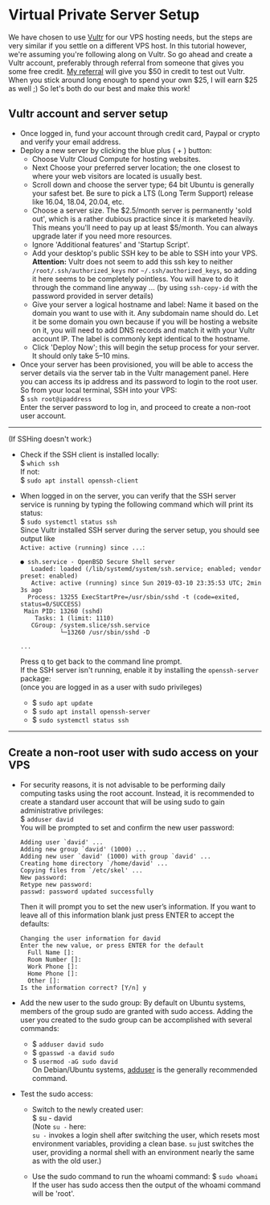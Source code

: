 # Virtual Private Server Setup
We have chosen to use [Vultr](https://www.vultr.com/) for our VPS hosting needs, but the steps are very similar
if you settle on a different VPS host. In this tutorial however, we're assuming you're following along on Vultr.
So go ahead and create a Vultr account, preferably through referral from someone that gives you some free credit.
[My referral](https://www.vultr.com/?ref=7950305-4F) will give you $50 in credit to test out Vultr.
When you stick around long enough to spend your own $25, I will earn $25 as well ;)
So let's both do our best and make this work!

## Vultr account and server setup
* Once logged in, fund your account through credit card, Paypal or crypto and verify your email address.
* Deploy a new server by clicking the blue plus ( + ) button:
  - Choose Vultr Cloud Compute for hosting websites.
  - Next Choose your preferred server location; the one closest to where your web visitors are located is usually best.
  - Scroll down and choose the server type; 64 bit Ubuntu is generally your safest bet. Be sure to pick a LTS (Long Term Support) release like 16.04, 18.04, 20.04, etc.
  - Choose a server size. The $2.5/month server is permanently 'sold out', which is a rather dubious practice since it *is* marketed heavily. This means you'll need to pay up at least $5/month. You can always upgrade later if you need more resources.
  - Ignore 'Additional features' and 'Startup Script'.
  - Add your desktop's public SSH key to be able to SSH into your VPS.   
  **Attention:** Vultr does not seem to add this ssh key to neither `/root/.ssh/authorized_keys` nor `~/.ssh/authorized_keys`, so adding it here seems to be completely pointless. You will have to do it through the command line anyway ... (by using `ssh-copy-id` with the password provided in server details)
  - Give your server a logical hostname and label:
  Name it based on the domain you want to use with it. Any subdomain name should do. Let it be some domain you own because if you will be hosting a website on it, you will need to add DNS records and match it with your Vultr account IP. The label is commonly kept identical to the hostname.
  - Click 'Deploy Now'; this will begin the setup process for your server. It should only take 5–10 mins.
* Once your server has been provisioned, you will be able to access the server details via the server tab in the Vultr management panel. Here you can access its ip address and its password to login to the root user. So from your local terminal, SSH into your VPS:   
$ `ssh root@ipaddress`  
Enter the server password to log in, and proceed to create a non-root user account.

----------------------------------------------------------
(If SSHing doesn't work:)
* Check if the SSH client is installed locally:   
$ `which ssh`   
If not:   
$ `sudo apt install openssh-client`   

* When logged in on the server, you can verify that the SSH server service is running by typing
  the following command which will print its status:  
  $ `sudo systemctl status ssh`  
  Since Vultr installed SSH server during the server setup, you should see output like   
  `Active: active (running) since ...`:
  ```
  ● ssh.service - OpenBSD Secure Shell server
     Loaded: loaded (/lib/systemd/system/ssh.service; enabled; vendor preset: enabled)
     Active: active (running) since Sun 2019-03-10 23:35:53 UTC; 2min 3s ago
    Process: 13255 ExecStartPre=/usr/sbin/sshd -t (code=exited, status=0/SUCCESS)
   Main PID: 13260 (sshd)
      Tasks: 1 (limit: 1110)
     CGroup: /system.slice/ssh.service
             └─13260 /usr/sbin/sshd -D

  ...
  ```
  Press q to get back to the command line prompt.  
  If the SSH server isn't running, enable it by installing the `openssh-server` package:   
  (once you are logged in as a user with sudo privileges)
    - $ `sudo apt update`
    - $ `sudo apt install openssh-server`
    - $ `sudo systemctl status ssh`
---------------------------------------------------------------

## Create a non-root user with sudo access on your VPS
* For security reasons, it is not advisable to be performing daily computing tasks using the root account.
  Instead, it is recommended to create a standard user account that will be using sudo to gain administrative privileges:   
  $ `adduser david`   
  You will be prompted to set and confirm the new user password:
  ```
  Adding user `david' ...
  Adding new group `david' (1000) ...
  Adding new user `david' (1000) with group `david' ...
  Creating home directory `/home/david' ...
  Copying files from `/etc/skel' ...
  New password:
  Retype new password:
  passwd: password updated successfully
  ```
  Then it will prompt you to set the new user’s information.
  If you want to leave all of this information blank just press ENTER to accept the defaults:
  ```
  Changing the user information for david
  Enter the new value, or press ENTER for the default
    Full Name []:
    Room Number []:
    Work Phone []:
    Home Phone []:
    Other []:
  Is the information correct? [Y/n] y
  ```
* Add the new user to the sudo group:
By default on Ubuntu systems, members of the group sudo are granted with sudo access.
Adding the user you created to the sudo group can be accomplished with several commands:   
  - $ `adduser david sudo`   
  - $ `gpasswd -a david sudo`   
  - $ `usermod -aG sudo david`  
On Debian/Ubuntu systems, [adduser](../bash.md#-sudo-adduser-david) is the generally recommended command.

* Test the sudo access:
  - Switch to the newly created user:  
  $ su - david  
  (Note `su -` here:  
  `su -` invokes a login shell after switching the user,
  which resets most environment variables, providing a clean base.
  `su` just switches the user, providing a normal shell with an environment nearly the same as with the old user.)

  - Use the sudo command to run the whoami command:
  $ `sudo whoami`  
  If the user has sudo access then the output of the whoami command will be 'root'.
